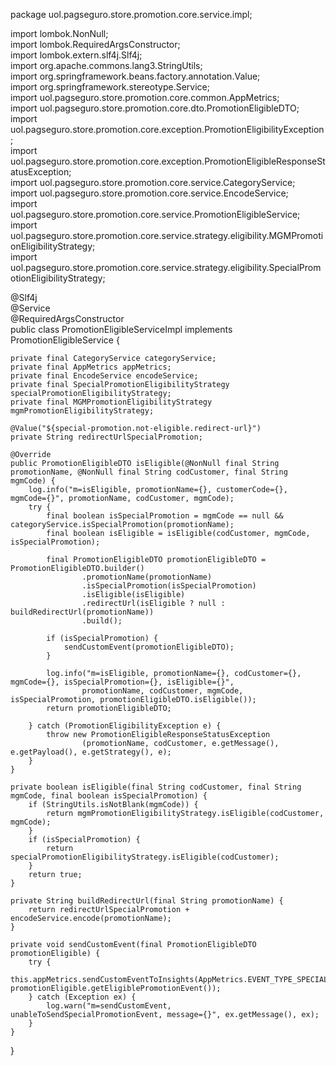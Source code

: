 package uol.pagseguro.store.promotion.core.service.impl;  
  
import lombok.NonNull;  
import lombok.RequiredArgsConstructor;  
import lombok.extern.slf4j.Slf4j;  
import org.apache.commons.lang3.StringUtils;  
import org.springframework.beans.factory.annotation.Value;  
import org.springframework.stereotype.Service;  
import uol.pagseguro.store.promotion.core.common.AppMetrics;  
import uol.pagseguro.store.promotion.core.dto.PromotionEligibleDTO;  
import uol.pagseguro.store.promotion.core.exception.PromotionEligibilityException;  
import uol.pagseguro.store.promotion.core.exception.PromotionEligibleResponseStatusException;  
import uol.pagseguro.store.promotion.core.service.CategoryService;  
import uol.pagseguro.store.promotion.core.service.EncodeService;  
import uol.pagseguro.store.promotion.core.service.PromotionEligibleService;  
import uol.pagseguro.store.promotion.core.service.strategy.eligibility.MGMPromotionEligibilityStrategy;  
import uol.pagseguro.store.promotion.core.service.strategy.eligibility.SpecialPromotionEligibilityStrategy;  
  
@Slf4j  
@Service  
@RequiredArgsConstructor  
public class PromotionEligibleServiceImpl implements PromotionEligibleService {  
  
    private final CategoryService categoryService;  
    private final AppMetrics appMetrics;  
    private final EncodeService encodeService;  
    private final SpecialPromotionEligibilityStrategy specialPromotionEligibilityStrategy;  
    private final MGMPromotionEligibilityStrategy mgmPromotionEligibilityStrategy;  
  
    @Value("${special-promotion.not-eligible.redirect-url}")  
    private String redirectUrlSpecialPromotion;  
  
    @Override  
    public PromotionEligibleDTO isEligible(@NonNull final String promotionName, @NonNull final String codCustomer, final String mgmCode) {  
        log.info("m=isEligible, promotionName={}, customerCode={}, mgmCode={}", promotionName, codCustomer, mgmCode);  
        try {  
            final boolean isSpecialPromotion = mgmCode == null && categoryService.isSpecialPromotion(promotionName);  
            final boolean isEligible = isEligible(codCustomer, mgmCode, isSpecialPromotion);  
  
            final PromotionEligibleDTO promotionEligibleDTO = PromotionEligibleDTO.builder()  
                    .promotionName(promotionName)  
                    .isSpecialPromotion(isSpecialPromotion)  
                    .isEligible(isEligible)  
                    .redirectUrl(isEligible ? null : buildRedirectUrl(promotionName))  
                    .build();  
  
            if (isSpecialPromotion) {  
                sendCustomEvent(promotionEligibleDTO);  
            }  
  
            log.info("m=isEligible, promotionName={}, codCustomer={}, mgmCode={}, isSpecialPromotion={}, isEligible={}",  
                    promotionName, codCustomer, mgmCode, isSpecialPromotion, promotionEligibleDTO.isEligible());  
            return promotionEligibleDTO;  
  
        } catch (PromotionEligibilityException e) {  
            throw new PromotionEligibleResponseStatusException  
                    (promotionName, codCustomer, e.getMessage(), e.getPayload(), e.getStrategy(), e);  
        }  
    }  
  
    private boolean isEligible(final String codCustomer, final String mgmCode, final boolean isSpecialPromotion) {  
        if (StringUtils.isNotBlank(mgmCode)) {  
            return mgmPromotionEligibilityStrategy.isEligible(codCustomer, mgmCode);  
        }  
        if (isSpecialPromotion) {  
            return specialPromotionEligibilityStrategy.isEligible(codCustomer);  
        }  
        return true;  
    }  
  
    private String buildRedirectUrl(final String promotionName) {  
        return redirectUrlSpecialPromotion + encodeService.encode(promotionName);  
    }  
  
    private void sendCustomEvent(final PromotionEligibleDTO promotionEligible) {  
        try {  
            this.appMetrics.sendCustomEventToInsights(AppMetrics.EVENT_TYPE_SPECIAL_PROMOTION, promotionEligible.getEligiblePromotionEvent());  
        } catch (Exception ex) {  
            log.warn("m=sendCustomEvent, unableToSendSpecialPromotionEvent, message={}", ex.getMessage(), ex);  
        }  
    }  
  
}